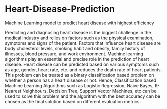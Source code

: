 # Heart-Disease-Prediction
Machine Learning model to predict heart disease with highest efficiency

Predicting and diagnosing heart disease is the biggest challenge in the medical industry and relies on factors such as the physical examination, symptoms and signs of the patient. Factors that influence heart disease are body cholesterol levels, smoking habit and obesity, family history of illnesses, blood pressure, and work environment. Machine learning algorithms play an essential and precise role in the prediction of heart disease.
Heart disease can be predicted based on various symptoms such as age, gender, heart rate, etc. and reduces the death rate of heart patients.
This problem can be treated as a binary classification based problem on whether a person has a heart disease or not. Hence, Classification based Machine Learning Algorithms such as Logistic Regression, Naive Bayes, K-Nearest Neighbours, Decision Tree, Support Vector Machines, etc can be used to solve this problem and the algorithm with the best accuracy can be chosen as the final solution based on different evaluation metrics.

